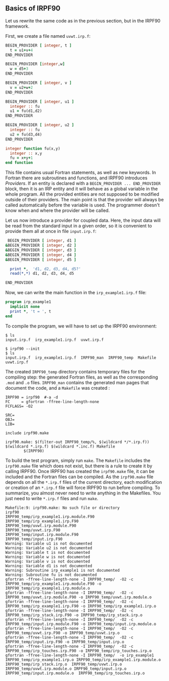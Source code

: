 Basics of IRPF90
----------------

Let us rewrite the same code as in the previous section, but in the IRPF90
framework.

First, we create a file named ``uvwt.irp.f``:

```fortran
BEGIN_PROVIDER [ integer, t ]
  t = u1+v+4
END_PROVIDER

BEGIN_PROVIDER [integer,w]
  w = d5+3
END_PROVIDER

BEGIN_PROVIDER [ integer, v ]
  v = u2+w+2
END_PROVIDER

BEGIN_PROVIDER [ integer, u1 ]
  integer :: fu
  u1 = fu(d1,d2)
END_PROVIDER

BEGIN_PROVIDER [ integer, u2 ]
  integer :: fu
  u2 = fu(d3,d4)
END_PROVIDER

integer function fu(x,y)
  integer :: x,y
  fu = x+y+1
end function
```

This file contains usual Fortran statements, as well as new keywords. In Fortran
there are subroutines and functions, and IRPF90 introduces *Providers*. If an
entity is declared with a ``BEGIN_PROVIDER ... END_PROVIDER`` block, then it
is an IRP entity and it will behave as a global variable in the whole program.
All the provided entities are not supposed to be modified outside of their
providers.
The main point is that the provider will always be called automatically before
the variable is used. The programmer doesn't know when and where the provider
will be called.

Let us now introduce a provider for coupled data. Here, the input data will
be read from the standard input in a given order, so it is convenient to
provide them all at once in file ``input.irp.f``:

```fortran
 BEGIN_PROVIDER [ integer, d1 ]
&BEGIN_PROVIDER [ integer, d2 ]
&BEGIN_PROVIDER [ integer, d3 ]
&BEGIN_PROVIDER [ integer, d4 ]
&BEGIN_PROVIDER [ integer, d5 ]

  print *,  'd1, d2, d3, d4, d5?'
  read(*,*) d1, d2, d3, d4, d5

END_PROVIDER
```

Now, we can write the main function in the ``irp_example1.irp.f`` file:

```fortran
program irp_example1
  implicit none
  print *, 't = ', t
end
```

To compile the program, we will have to set up the IRPF90 environment:

```shell
$ ls
input.irp.f  irp_example1.irp.f  uvwt.irp.f

$ irpf90 --init
$ ls
input.irp.f  irp_example1.irp.f  IRPF90_man  IRPF90_temp  Makefile  uvwt.irp.f
```

The created ``IRPF90_temp`` directory contains temporary files for the
compiling step: the generated Fortran files, as well as the corresponding
``.mod`` and ``.o`` files. ``IRPF90_man`` contains the generated man pages that
document the code, and a ``Makefile`` was created :

```make
IRPF90 = irpf90  #-a -d
FC     = gfortran -ffree-line-length-none
FCFLAGS= -O2

SRC=
OBJ=
LIB=

include irpf90.make

irpf90.make: $(filter-out IRPF90_temp/%, $(wildcard */*.irp.f)) $(wildcard *.irp.f) $(wildcard *.inc.f) Makefile
        $(IRPF90)
```

To build the test program, simply run ``make``. The ``Makefile`` includes the
``irpf90.make`` file which does not exist, but there is a rule to create it by
calling IRPF90. Once IRPF90 has created the ``irpf90.make`` file, it can be
included and the Fortran files can be compiled. As the ``irpf90.make`` file
depends on all the ``*.irp.f`` files of the current directory, each
modification or creation of an ``*.irp.f`` file will force IRPF90 to run before
compiling. To summarize, you almost never need to write anything in the
Makefiles. You just need to write ``*.irp.f`` files and run ``make``.

```shell
Makefile:9: irpf90.make: No such file or directory
irpf90  
IRPF90_temp/irp_example1.irp.module.F90
IRPF90_temp/irp_example1.irp.F90
IRPF90_temp/uvwt.irp.module.F90
IRPF90_temp/uvwt.irp.F90
IRPF90_temp/input.irp.module.F90
IRPF90_temp/input.irp.F90
Warning: Variable u1 is not documented
Warning: Variable u2 is not documented
Warning: Variable t is not documented
Warning: Variable w is not documented
Warning: Variable v is not documented
Warning: Variable d1 is not documented
Warning: Subroutine irp_example1 is not documented
Warning: Subroutine fu is not documented
gfortran -ffree-line-length-none -I IRPF90_temp/  -O2 -c IRPF90_temp/irp_example1.irp.module.F90 -o IRPF90_temp/irp_example1.irp.module.o
gfortran -ffree-line-length-none -I IRPF90_temp/  -O2 -c IRPF90_temp/uvwt.irp.module.F90 -o IRPF90_temp/uvwt.irp.module.o
gfortran -ffree-line-length-none -I IRPF90_temp/  -O2 -c IRPF90_temp/irp_example1.irp.F90 -o IRPF90_temp/irp_example1.irp.o
gfortran -ffree-line-length-none -I IRPF90_temp/  -O2 -c IRPF90_temp/irp_stack.irp.F90 -o IRPF90_temp/irp_stack.irp.o
gfortran -ffree-line-length-none -I IRPF90_temp/  -O2 -c IRPF90_temp/input.irp.module.F90 -o IRPF90_temp/input.irp.module.o
gfortran -ffree-line-length-none -I IRPF90_temp/  -O2 -c IRPF90_temp/uvwt.irp.F90 -o IRPF90_temp/uvwt.irp.o
gfortran -ffree-line-length-none -I IRPF90_temp/  -O2 -c IRPF90_temp/input.irp.F90 -o IRPF90_temp/input.irp.o
gfortran -ffree-line-length-none -I IRPF90_temp/  -O2 -c IRPF90_temp/irp_touches.irp.F90 -o IRPF90_temp/irp_touches.irp.o
gfortran -ffree-line-length-none -I IRPF90_temp/  -o irp_example1 IRPF90_temp/irp_example1.irp.o IRPF90_temp/irp_example1.irp.module.o IRPF90_temp/irp_stack.irp.o  IRPF90_temp/uvwt.irp.o IRPF90_temp/uvwt.irp.module.o IRPF90_temp/input.irp.o IRPF90_temp/input.irp.module.o  IRPF90_temp/irp_touches.irp.o  
```


